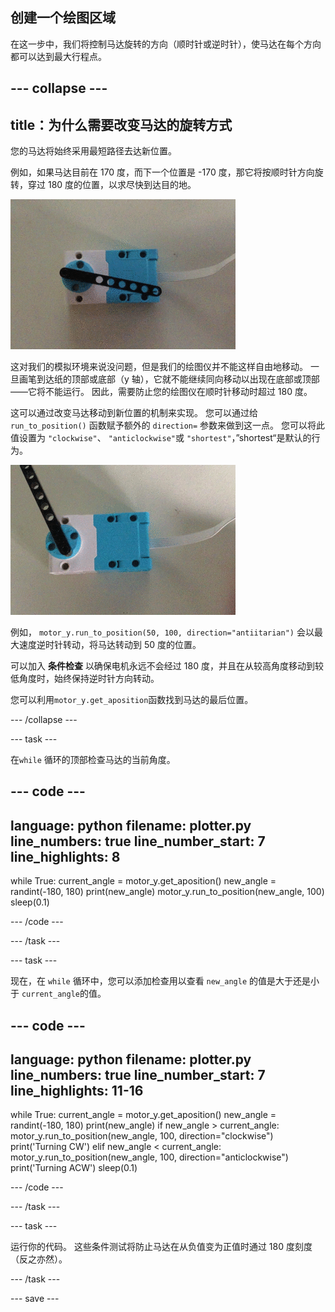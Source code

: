 ## 创建一个绘图区域

在这一步中，我们将控制马达旋转的方向（顺时针或逆时针），使马达在每个方向都可以达到最大行程点。

--- collapse ---
---
title：为什么需要改变马达的旋转方式
---

您的马达将始终采用最短路径去达新位置。

例如，如果马达目前在 170 度，而下一个位置是 -170 度，那它将按顺时针方向旋转，穿过 180 度的位置，以求尽快到达目的地。

![一个正在挥动黑色横梁组件的乐高（LEGO®）Technic™ 马达的动图。 马达依据数据转动，带动连接的横梁像时钟指针一样旋转。 马达 360 度旋转，时不时在顺时针和逆时针方向通过零位。](images/motor_through_zero.gif)

这对我们的模拟环境来说没问题，但是我们的绘图仪并不能这样自由地移动。 一旦画笔到达纸的顶部或底部（y 轴），它就不能继续同向移动以出现在底部或顶部——它将不能运行。 因此，需要防止您的绘图仪在顺时针移动时超过 180 度。

这可以通过改变马达移动到新位置的机制来实现。 您可以通过给 `run_to_position()` 函数赋予额外的 `direction=` 参数来做到这一点。 您可以将此值设置为 `"clockwise"`、 `"anticlockwise"`或 `"shortest"`，”shortest“是默认的行为。

![一个正在挥动黑色横梁组件的乐高（LEGO®）Technic™ 马达的动图。 马达依据数据转动，带动连接的横梁像时钟指针一样旋转。 马达在 0 到 180 度之间转动，但从不跨过零点。](images/motor_not_zero.gif)

例如， `motor_y.run_to_position(50, 100, direction="antiitarian")` 会以最大速度逆时针转动，将马达转动到 50 度的位置。

可以加入 **条件检查** 以确保电机永远不会经过 180 度，并且在从较高角度移动到较低角度时，始终保持逆时针方向转动。

您可以利用`motor_y.get_aposition`函数找到马达的最后位置。

--- /collapse ---

--- task ---

在`while` 循环的顶部检查马达的当前角度。

--- code ---
---
language: python
filename: plotter.py
line_numbers: true
line_number_start: 7
line_highlights: 8
---

while True:
    current_angle = motor_y.get_aposition()
    new_angle = randint(-180, 180)
    print(new_angle)
    motor_y.run_to_position(new_angle, 100)
    sleep(0.1)

--- /code ---

--- /task ---

--- task ---

现在，在 `while` 循环中，您可以添加检查用以查看 `new_angle` 的值是大于还是小于 `current_angle`的值。

--- code ---
---
language: python
filename: plotter.py
line_numbers: true
line_number_start: 7
line_highlights: 11-16
---

while True:
    current_angle = motor_y.get_aposition()
    new_angle = randint(-180, 180)
    print(new_angle)
    if new_angle > current_angle:
        motor_y.run_to_position(new_angle, 100, direction="clockwise")
        print('Turning CW')
    elif new_angle < current_angle:
        motor_y.run_to_position(new_angle, 100, direction="anticlockwise")
        print('Turning ACW')
    sleep(0.1)

--- /code ---

--- /task ---

--- task ---

运行你的代码。 这些条件测试将防止马达在从负值变为正值时通过 180 度刻度（反之亦然）。

--- /task ---

--- save ---

